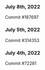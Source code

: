 ### July 8th, 2022

Commit #187697

### July 5th, 2022

Commit #314353


### July 4th, 2022

Commit #72281
